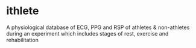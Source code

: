 # ithlete
A physiological database of ECG, PPG and RSP of athletes &amp; non-athletes during an experiment which includes stages of rest, exercise and rehabilitation
